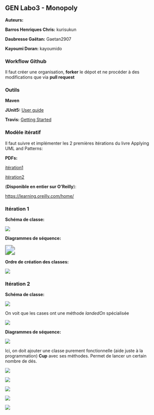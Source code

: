 ## GEN Labo3 - Monopoly



**Auteurs:**

**Barros Henriques Chris:** kurisukun

**Daubresse Gaëtan:** Gaetan2907

**Kayoumi Doran:** kayoumido



### Workflow Github



Il faut créer une organisation, **forker** le dépot et ne procéder à des modifications que via **pull request**



### Outils

**Maven**

**JUnit5:** [User guide](https://junit.org/junit5/docs/current/user-guide/)

**Travis:** [Getting Started](https://travis-ci.org/getting_started)





### Modèle itératif

Il faut suivre et implémenter les 2 premières itérations du livre Applying UML and Patterns:



**PDFs:**

[itération1](https://cyberlearn.hes-so.ch/pluginfile.php/3213185/mod_folder/content/0/iteration%201.pdf?forcedownload=1)

[itération2](https://cyberlearn.hes-so.ch/pluginfile.php/3213185/mod_folder/content/0/iteration%202.pdf?forcedownload=1)



(**Disponible en entier sur O’Reilly**):

https://learning.oreilly.com/home/





### Itération 1



**Schéma de classe:**

![](./img/img1.png)



**Diagrammes de séquence:**

<img src="./img/img2.png" style="zoom:200%;" />



**Ordre de création des classes:**

![](./img/img3.png)



### Itération 2



**Schéma de classe:**

![](./img/img4.png)





On voit que les cases ont une méthode *landedOn* spécialisée

![](./img/img5.png)



**Diagrammes de séquence:**



![](./img/img6.png)

Ici, on doit ajouter une classe purement fonctionnelle (aide juste à la programmation) **Cup** avec ses méthodes. Permet de lancer un certain nombre de dés.



![](./img/img7.png)



![](./img/img8.png)



![](./img/img9.png)

![](./img/img10.png)



![](./img/img11.png)

